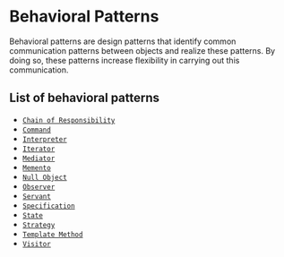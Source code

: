 Behavioral Patterns
===================

Behavioral patterns are design patterns that identify common communication patterns between objects and realize these patterns. By doing so, these patterns increase flexibility in carrying out this communication.

List of behavioral patterns
---------------------------

* [`Chain of Responsibility`](chainofresponsibility#chain-of-responsibility-pattern)
* [`Command`](command#command-pattern)
* [`Interpreter`](interpreter#interpreter-pattern)
* [`Iterator`](iterator#iterator-pattern)
* [`Mediator`](mediator#mediator-pattern)
* [`Memento`](memento#memento-pattern)
* [`Null Object`](nullobject#nullobject-pattern)
* [`Observer`](observer#observer-pattern)
* [`Servant`](servant#servant-pattern)
* [`Specification`](specification#specification-pattern)
* [`State`](state#state-pattern)
* [`Strategy`](strategy#strategy-pattern)
* [`Template Method`](templatemethod#template-method-pattern)
* [`Visitor`](visitor#visitor-pattern)